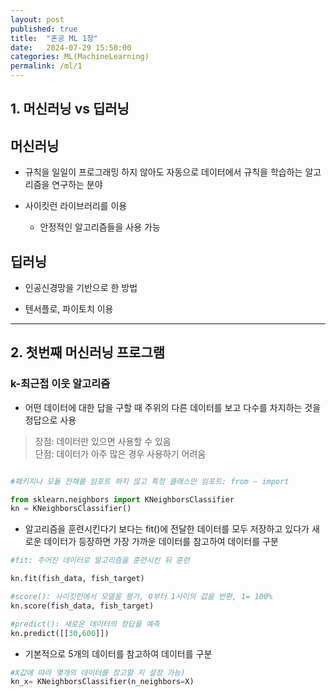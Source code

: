 ```yaml
---
layout: post
published: true
title:  "혼공 ML 1장"
date:   2024-07-29 15:50:00
categories: ML(MachineLearning)
permalink: /ml/1
---
```



## 1. 머신러닝 vs 딥러닝

 ## 머신러닝
 
 - 규칙을 일일이 프로그래밍 하지 않아도 자동으로 데이터에서 규칙을 학습하는 알고리즘을 연구하는 분야
 
 - 사이킷런 라이브러리를 이용
   
   - 안정적인 알고리즘들을 사용 가능


 ## 딥러닝

 - 인공신경망을 기반으로 한 방법

 - 텐서플로, 파이토치 이용
 

 ---

## 2. 첫번째 머신러닝 프로그램

### k-최근접 이웃 알고리즘

- 어떤 데이터에 대한 답을 구할 때 주위의 다른 데이터를 보고 다수를 차지하는 것을 정답으로 사용

> 장점: 데이터만 있으면 사용할 수 있음   
> 단점: 데이터가 아주 많은 경우 사용하기 어려움


```python

#패키지나 모듈 전채를 임포트 하지 않고 특정 클래스만 임포트: from ~ import

from sklearn.neighbors import KNeighborsClassifier
kn = KNeighborsClassifier()

```
- 알고리즘을 훈련시킨다기 보다는 fit()에 전달한 데이터를 모두 저장하고 있다가 새로운 데이터가 등장하면 가장 가까운 데이터를 참고하여 데이터를 구분

```python
#fit: 주어진 데이터로 알고리즘을 훈련시킨 뒤 훈련

kn.fit(fish_data, fish_target)

#score(): 사이킷런에서 모델을 평가, 0부터 1사이의 값을 반환, 1= 100%
kn.score(fish_data, fish_target)

#predict(): 새로운 데이터의 정답을 예측
kn.predict([[30,600]])
```
- 기본적으로 5개의 데이터를 참고하여 데이터를 구분

```python
#X값에 따라 몇개의 데이터를 참고할 지 설정 가능)
kn_x= KNeighborsClassifier(n_neighbors=X)
```





 